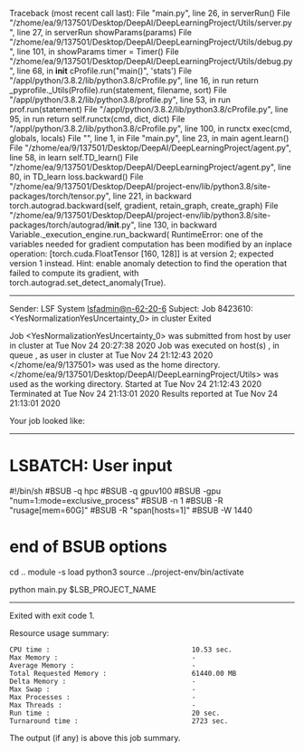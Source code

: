 Traceback (most recent call last):
  File "main.py", line 26, in <module>
    serverRun()
  File "/zhome/ea/9/137501/Desktop/DeepAI/DeepLearningProject/Utils/server.py", line 27, in serverRun
    showParams(params)
  File "/zhome/ea/9/137501/Desktop/DeepAI/DeepLearningProject/Utils/debug.py", line 101, in showParams
    timer = Timer()
  File "/zhome/ea/9/137501/Desktop/DeepAI/DeepLearningProject/Utils/debug.py", line 68, in __init__
    cProfile.run("main()", 'stats')
  File "/appl/python/3.8.2/lib/python3.8/cProfile.py", line 16, in run
    return _pyprofile._Utils(Profile).run(statement, filename, sort)
  File "/appl/python/3.8.2/lib/python3.8/profile.py", line 53, in run
    prof.run(statement)
  File "/appl/python/3.8.2/lib/python3.8/cProfile.py", line 95, in run
    return self.runctx(cmd, dict, dict)
  File "/appl/python/3.8.2/lib/python3.8/cProfile.py", line 100, in runctx
    exec(cmd, globals, locals)
  File "<string>", line 1, in <module>
  File "main.py", line 23, in main
    agent.learn()
  File "/zhome/ea/9/137501/Desktop/DeepAI/DeepLearningProject/agent.py", line 58, in learn
    self.TD_learn()
  File "/zhome/ea/9/137501/Desktop/DeepAI/DeepLearningProject/agent.py", line 80, in TD_learn
    loss.backward()
  File "/zhome/ea/9/137501/Desktop/DeepAI/project-env/lib/python3.8/site-packages/torch/tensor.py", line 221, in backward
    torch.autograd.backward(self, gradient, retain_graph, create_graph)
  File "/zhome/ea/9/137501/Desktop/DeepAI/project-env/lib/python3.8/site-packages/torch/autograd/__init__.py", line 130, in backward
    Variable._execution_engine.run_backward(
RuntimeError: one of the variables needed for gradient computation has been modified by an inplace operation: [torch.cuda.FloatTensor [160, 128]] is at version 2; expected version 1 instead. Hint: enable anomaly detection to find the operation that failed to compute its gradient, with torch.autograd.set_detect_anomaly(True).

------------------------------------------------------------
Sender: LSF System <lsfadmin@n-62-20-6>
Subject: Job 8423610: <YesNormalizationYesUncertainty_0> in cluster <dcc> Exited

Job <YesNormalizationYesUncertainty_0> was submitted from host <n-62-30-2> by user <s183914> in cluster <dcc> at Tue Nov 24 20:27:38 2020
Job was executed on host(s) <n-62-20-6>, in queue <gpuv100>, as user <s183914> in cluster <dcc> at Tue Nov 24 21:12:43 2020
</zhome/ea/9/137501> was used as the home directory.
</zhome/ea/9/137501/Desktop/DeepAI/DeepLearningProject/Utils> was used as the working directory.
Started at Tue Nov 24 21:12:43 2020
Terminated at Tue Nov 24 21:13:01 2020
Results reported at Tue Nov 24 21:13:01 2020

Your job looked like:

------------------------------------------------------------
# LSBATCH: User input
#!/bin/sh
#BSUB -q hpc
#BSUB -q gpuv100
#BSUB -gpu "num=1:mode=exclusive_process"
#BSUB -n 1
#BSUB -R "rusage[mem=60G]"
#BSUB -R "span[hosts=1]"
#BSUB -W 1440
# end of BSUB options
cd ..
module -s load python3
source ../project-env/bin/activate

python main.py $LSB_PROJECT_NAME


------------------------------------------------------------

Exited with exit code 1.

Resource usage summary:

    CPU time :                                   10.53 sec.
    Max Memory :                                 -
    Average Memory :                             -
    Total Requested Memory :                     61440.00 MB
    Delta Memory :                               -
    Max Swap :                                   -
    Max Processes :                              -
    Max Threads :                                -
    Run time :                                   20 sec.
    Turnaround time :                            2723 sec.

The output (if any) is above this job summary.

